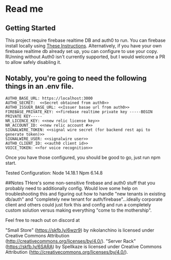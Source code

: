 # Read me 
## Getting Started
This project require firebase realtime DB and auth0 to run.  You can firebase install locally using 
[These Instructions](https://firebase.google.com/docs/emulator-suite/install_and_configure).  Alternatively,
if you have your own firebase realtime db already set up, you can configure to use your copy.
RUnning without Auth0 isn't currently supported, but I would welcome a PR to allow safely disabling it.  

## Notably, you're going to need the following things in an .env file.

```
AUTH0_BASE_URL: https://localhost:3000
AUTH0_SECRET:  <<Secret obtained from auth0>>
AUTH0_ISSUER_BASE_URL: <<Issuer basae url from auth0>>
FIREBASE_PRIVATE_KEY: <<firebase realtime private key -----BEGIN PRIVATE KEY-----
NR_LICENCE_KEY: <<new relic license key>>
NR_ACCOUNT_ID: <<new relic account #>>
SIGNALWIRE_TOKEN: <<signal wire secret (for backend rest api to generate token)>>
SIGNALWIRE_USER: <<signalwire user>>
AUTH0_CLIENT_ID: <<auth0 client id>>
VOICE_TOKEN: <<for voice recognition>>
```
Once you have those configured, you should be good to go, just run npm start.

Tested Configuration:
Node 14.18.1
Npm 6.14.8

##Notes
THere's some non-sensitive firebase and auth0 stuff that you probably need to additionally config.
Would love some help on troubleshooting this and figuring out how to handle "new tenants in existing db/auth" and 
"completely new tenant for auth/firebase"...ideally corporate client and others could just fork this and config
and run a completely custom solution versus making everything "come to the mothership".

Feel free to reach out on discord at

"Small Store" (https://skfb.ly/6wzr9) by nikolanchino is licensed under Creative Commons Attribution (http://creativecommons.org/licenses/by/4.0/).
"Server Rack" (https://skfb.ly/6SARA) by Spellkaze is licensed under Creative Commons Attribution (http://creativecommons.org/licenses/by/4.0/).